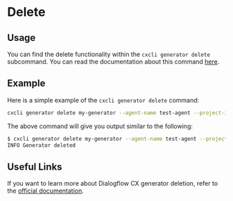 # Delete


## Usage

You can find the delete functionality within the `cxcli generator delete` subcommand. You can read the documentation about this command [here](/cmd/cxcli_generator_delete).


## Example

Here is a simple example of the `cxcli generator delete` command:

```sh
cxcli generator delete my-generator --agent-name test-agent --project-id test-cx-346408 --location-id us-central1
```

The above command will give you output similar to the following:

```sh
$ cxcli generator delete my-generator --agent-name test-agent --project-id test-cx-346408 --location-id us-central1
INFO Generator deleted
```

## Useful Links

If you want to learn more about Dialogflow CX generator deletion, refer to the [official documentation](https://cloud.google.com/dialogflow/cx/docs/concept/generators).

